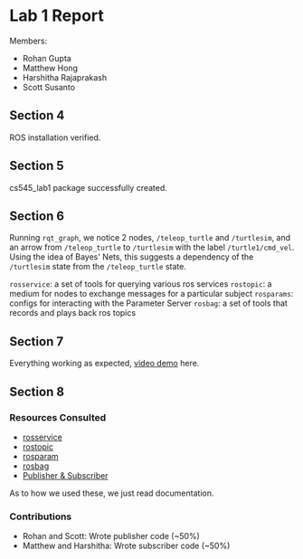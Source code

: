 # Lab 1 Report

Members:
- Rohan Gupta
- Matthew Hong
- Harshitha Rajaprakash
- Scott Susanto

## Section 4

ROS installation verified.

## Section 5

cs545_lab1 package successfully created.

## Section 6

Running `rqt_graph`, we notice 2 nodes, `/teleop_turtle` and `/turtlesim`, and an arrow from `/teleop_turtle` to `/turtlesim` with the label `/turtle1/cmd_vel`. Using the idea of Bayes' Nets, this suggests a dependency of the `/turtlesim` state from the `/teleop_turtle` state.

`rosservice`: a set of tools for querying various ros services
`rostopic`: a medium for nodes to exchange messages for a particular subject
`rosparams`: configs for interacting with the Parameter Server
`rosbag`: a set of tools that records and plays back ros topics

## Section 7

Everything working as expected, [video demo](https://drive.google.com/file/d/1xpAFPIQZcHOfVomi4CVa_vThvyoGrsRO/view?usp=drive_link) here.

## Section 8

### Resources Consulted

- [rosservice](https://wiki.ros.org/rosservice)
- [rostopic](https://wiki.ros.org/rostopic)
- [rosparam](https://wiki.ros.org/rosparam)
- [rosbag](https://wiki.ros.org/rosbag)
- [Publisher & Subscriber](https://wiki.ros.org/ROS/Tutorials/WritingPublisherSubscriber%28python%29)

As to how we used these, we just read documentation.

### Contributions

- Rohan and Scott: Wrote publisher code (~50%)
- Matthew and Harshitha: Wrote subscriber code (~50%)
